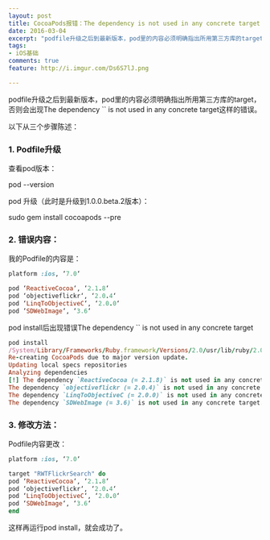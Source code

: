 ```yaml
---
layout: post
title: CocoaPods报错：The dependency is not used in any concrete target
date: 2016-03-04
excerpt: "podfile升级之后到最新版本，pod里的内容必须明确指出所用第三方库的target，否则会出现 `The dependency is not used in any concrete target` 这样的错误。"
tags: 
- iOS基础
comments: true
feature: http://i.imgur.com/Ds6S7lJ.png

---
```





podfile升级之后到最新版本，pod里的内容必须明确指出所用第三方库的target，否则会出现The dependency `` is not used in any concrete target这样的错误。

以下从三个步骤陈述：

### 1. Podfile升级

查看pod版本：


pod --version



pod 升级（此时是升级到1.0.0.beta.2版本）：


sudo gem install cocoapods --pre




### 2. 错误内容：

我的Podfile的内容是：

~~~ruby
platform :ios, ‘7.0‘

pod ‘ReactiveCocoa‘, ‘2.1.8‘
pod ‘objectiveflickr‘, ‘2.0.4‘
pod ‘LinqToObjectiveC‘, ‘2.0.0‘
pod ‘SDWebImage‘, ‘3.6‘
~~~



pod install后出现错误The dependency `` is not used in any concrete target

~~~ruby
pod install
/System/Library/Frameworks/Ruby.framework/Versions/2.0/usr/lib/ruby/2.0.0/universal-darwin14/rbconfig.rb:213: warning: Insecure world writable dir /Applications/Cocos/tools/ant/bin in PATH, mode 040777
Re-creating CocoaPods due to major version update.
Updating local specs repositories
Analyzing dependencies
[!] The dependency `ReactiveCocoa (= 2.1.8)` is not used in any concrete target.
The dependency `objectiveflickr (= 2.0.4)` is not used in any concrete target.
The dependency `LinqToObjectiveC (= 2.0.0)` is not used in any concrete target.
The dependency `SDWebImage (= 3.6)` is not used in any concrete target.
~~~



### 3. 修改方法：

Podfile内容更改：

~~~ruby
platform :ios, ‘7.0‘

target "RWTFlickrSearch" do
pod ‘ReactiveCocoa‘, ‘2.1.8‘
pod ‘objectiveflickr‘, ‘2.0.4‘
pod ‘LinqToObjectiveC‘, ‘2.0.0‘
pod ‘SDWebImage‘, ‘3.6‘
end
~~~



这样再运行pod install，就会成功了。    
    